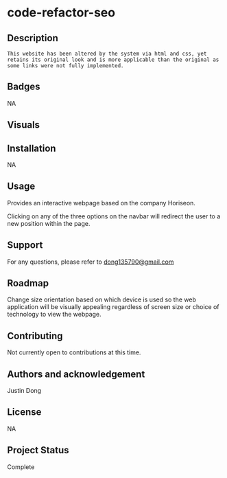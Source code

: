 # code-refactor-seo

## Description 

    This website has been altered by the system via html and css, yet retains its original look and is more applicable than the original as some links were not fully implemented. 

## Badges

NA

## Visuals

## Installation

NA 
## Usage

Provides an interactive webpage based on the company Horiseon.

Clicking on any of the three options on the navbar will redirect the user to a new position within the page.
## Support

For any questions, please refer to dong135790@gmail.com

## Roadmap

Change size orientation based on which device is used so the web application will be visually appealing regardless of screen size or choice of technology to view the webpage. 
## Contributing

Not currently open to contributions at this time.

## Authors and acknowledgement

Justin Dong
## License

NA

## Project Status

Complete